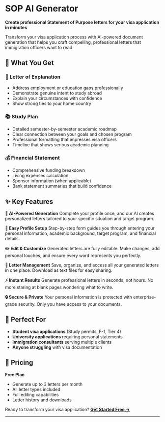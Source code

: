 # SOP AI Generator

**Create professional Statement of Purpose letters for your visa application in minutes**

Transform your visa application process with AI-powered document generation that helps you craft compelling, professional letters that immigration officers want to read.

## 🚀 What You Get

### 📝 **Letter of Explanation**
- Address employment or education gaps professionally
- Demonstrate genuine intent to study abroad
- Explain your circumstances with confidence
- Show strong ties to your home country

### 📚 **Study Plan**
- Detailed semester-by-semester academic roadmap
- Clear connection between your goals and chosen program
- Professional formatting that impresses visa officers
- Timeline that shows serious academic planning

### 💰 **Financial Statement**
- Comprehensive funding breakdown
- Living expenses calculation
- Sponsor information (when applicable)
- Bank statement summaries that build confidence

## ✨ Key Features

**🤖 AI-Powered Generation**
Complete your profile once, and our AI creates personalized letters tailored to your specific situation and target program.

**📱 Easy Profile Setup**
Step-by-step form guides you through entering your personal information, academic background, target program, and financial details.

**✏️ Edit & Customize**
Generated letters are fully editable. Make changes, add personal touches, and ensure every word represents you perfectly.

**📁 Letter Management**
Save, organize, and access all your generated letters in one place. Download as text files for easy sharing.

**⚡ Instant Results**
Generate professional letters in seconds, not hours. No more staring at blank pages wondering what to write.

**🔒 Secure & Private**
Your personal information is protected with enterprise-grade security. Only you have access to your documents.

## 🎯 Perfect For

- **Student visa applications** (Study permits, F-1, Tier 4)
- **University applications** requiring personal statements
- **Immigration consultants** serving multiple clients
- **Anyone struggling** with visa documentation

## 💼 Pricing

**Free Plan**
- Generate up to 3 letters per month
- All letter types included
- Full editing capabilities
- Letter history and downloads

Ready to transform your visa application? **[Get Started Free →](https://sopee-ai.vercel.app)**

---